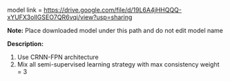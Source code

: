 model link = https://drive.google.com/file/d/19L6A4jHHQQQ-xYUFX3olIGSEO7QR6vqi/view?usp=sharing

**Note:** Place downloaded model under this path and do not edit model name

**Description:**
1. Use CRNN-FPN architecture
2. Mix all semi-supervised learning strategy with max consistency weight = 3
